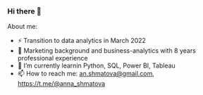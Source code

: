 ### Hi there 👋

About me:
- ⚡ Transition to data analytics in March 2022
- 🔭 Marketing background and business-analytics with 8 years professional experience
- 🌱 I’m currently learnin Python, SQL, Power BI, Tableau
- 📫 How to reach me: an.shmatova@gmail.com, https://t.me/@anna_shmatova

<!--
**AnnaShmatova/AnnaShmatova** is a ✨ _special_ ✨ repository because its `README.md` (this file) appears on your GitHub profile.

Here are some ideas to get you started:

- 🔭 I’m currently working on ...
- 🌱 I’m currently learning ...
- 👯 I’m looking to collaborate on ...
- 🤔 I’m looking for help with ...
- 💬 Ask me about ...
- 📫 How to reach me: ...
- 😄 Pronouns: ...
- ⚡ Fun fact: ...
-->

